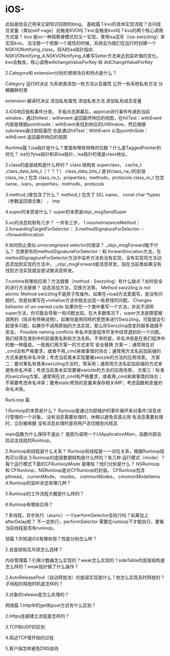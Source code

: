 # iOS-
此贴是给自己用来记录知识回顾的blog。
基础篇
1.kvo的具体实现流程？访问成员变量（类似self->age）会触发KVO吗？kvc会触发kvo吗？kvo的两个核心调用方式是？
kvo 是oc一种观察者模式的又一实现，使用isa混写（isa-swizzling）来实现kvo。
当注册一个观察一个属性的时候，系统会为我们在运行时创建一个NSKVONotifying_class，将A的isa指针指向NSKVONotifying_A,NSKVONotifying_A重写Setter方法来达到监听值的变化。
kvo会触发，核心调用willchangeValueForKey 和 didChangeValueForKey

2.Category和 extension分别的使用场合和特点是什么？

Category 运行时决议
为系统类添加一些方法以及属性
公开一些系统私有方法
分解臃肿的类

extension 编译时决议
添加私有属性
添加私有方法
添加私有成员变量

3.iOS响应链和事件分发。
手指点击屏幕后，applicat进行事件传递到当前window，通过hittest：withevent 返回最终响应的视图，在hitTest：withEvent内部是根据pointInside：withEvent来找到响应的UIWindow，然后根据subviews通过倒叙遍历 也是通过hitTest：WithEvent 以及pointInSide：withEvent 返回最终响应的视图

Runtime篇
1.isa指针是什么？里面有哪些特殊的位数？什么是TaggedPointer的优化？
isa分为isa指针和非isa指针，isa指针的值是class地址，

2.class的底层结构是什么样的？
class 结构有 superclass， cache_t ,class_data_bits_t（？？？）
class_data_bits_t 是对class_rw_t的封装
class_rw_t 包含 class_ro_t，properties，methods，protocols
class_ro_t 包含 name，ivars，properties，methods，protocols

3.method_t里包含了什么？
method_t 包含了 SEL name， const char *types（参数返回值合集） ， imp

4.super的本质是什么？
super的本质是objc_msgSendSuper

5.oc的消息机制有几步？
一共有三步，
1.resolveInstanceMethod：
2.forwardingTargetForSelector：
3.methodSignatureForSelector: ->forwardInvcation


6.如何防止类似 unrecongnized selector的错误？ _objc_msgForward能干什么？
交换原有的methodSignatureForSelector：和 forwardInvcation方法，在methodSignagtureForSelector方法中监听方法有没有实现，没有实现将方法动态添加到实现的方法中，
_objc_msgForward是消息转发，指在当前类如果没有找到方法实现就会尝试做消息转发。

7.runtime有哪些应用？方法替换（method - Swizzling）有什么缺点？如何安全的进行方法替换？
动态添加方法，交换方法等。
Method swizzling is not atomic
Method swizzling不是原子性操作。如果在+load方法里面写，是没有问题的，但是如果写在+initialize方法中就会出现一些奇怪的问题。
Changes behavior of un-owned code
如果你在一个类中重写一个方法，并且不调用super方法，你可能会导致一些问题出现。在大多数情况下，super方法是期望被调用的（除非有特殊说明）。如果你是用同样的思想来进行Swizzling，可能就会引起很多问题。如果你不调用原始的方法实现，那么你Swizzling改变的越多就越不安全。
Possible naming conflicts
命名冲突是程序开发中经常遇到的一个问题。我们经常在类别中的前缀类名称和方法名称。不幸的是，命名冲突是在我们程序中的像一种瘟疫。一般我们用方案一的方式来写
安全替换
方案一：通常用在对_cmd没有严格要求，或者不用_cmd来做事情的场合；通常用方法名前加前缀的方式来避免命名冲突；考虑当前类未实现要被swizzle的方法的应用场景。
方案二：要对某私有类来swizzling方法时，常采用；通常用方法名前加前缀的方式来避免命名冲突；考虑当前类未实现要被swizzle的方法的应用场景。
方案三：标准的swizzling方案，通常用在对_cmd有严格要求，或者用_cmd来做事情的场合；不需要考虑命名冲突；要用static修饰的变量来保存相关IMP，考虑函数和变量的命名冲突。

RunLoop 篇

1.Runloop的本质是什么？
Runloop是通过内部维护的事件循环来对事件/消息进行管理的一个对象。
没有消息需要处理时，休眠以避免资源占用
有消息需要处理时，立刻被唤醒
没有消息处理时是将用户态切换到内核态

main函数为什么保持不退出？
是因为调用一个UIApplicationMain，函数内部会启动主线程的Runloop。

2.Runloop和线程是什么关系？
Runloop和线程是一一对应关系，根据Runloop结构可以得出
3.Runloop的底层数据结构是什么样的？有几种 运行模式（mode）？每个运行模式下面的CFRunloopMode 是哪些？他们分别是什么？
NSRunloop 和 CFRunloop，NSRunloop是对CFRunloop的封装。
CFRunloop包含
pthread，
currentMode，
modes，
commonModes，
cmomonModeItems
4.Runloop的监听状态有哪几种？

5.Runloop的工作流程大概是什么样的？

6.Runloop有哪些应用？

7.多线程，异步执行（async）一个performSelector会执行吗？如果加上afterDelay呢？
不一定执行，performSelector 需要在runloop下才能执行，要看当前线程是否有runloop。

锁篇
1.你知道iOS有哪些锁？性能分别怎么样？

2.自旋锁和互斥锁怎么选择？


内存管理篇
1.引用计数器怎么实现的？weak怎么实现的？sideTable的底层结构是怎么样的？weak指针做了什么操作？

2.AutoReleasePool（自动释放池）的底层实现是什么？他怎么实现及时释放的？子线程的释放时机是怎样的？

3.对象的release是怎么处理的？

网络篇 
1.http中的get和post方式有什么区别？

2.Https连接建立流程是怎样的？

3.TCP和UDP的区别

4.简述TCP慢开始的过程

5.客户端怎样避免DNS劫持
